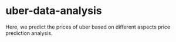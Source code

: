 # uber-data-analysis
Here, we predict the prices of uber based on different aspects price prediction analysis.

